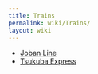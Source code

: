 ```yaml
---
title: Trains
permalink: wiki/Trains/
layout: wiki
---
```


-   [Joban Line](/wiki/Joban_Line "wikilink")
-   [Tsukuba Express](/wiki/Tsukuba_Express "wikilink")

